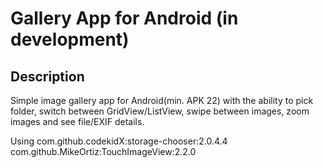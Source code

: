 # Gallery App for Android (in development)

## Description

Simple image gallery app for Android(min. APK 22) with the ability to pick folder, switch between GridView/ListView, swipe between images, zoom images and see file/EXIF details. 

Using 
com.github.codekidX:storage-chooser:2.0.4.4  
com.github.MikeOrtiz:TouchImageView:2.2.0
